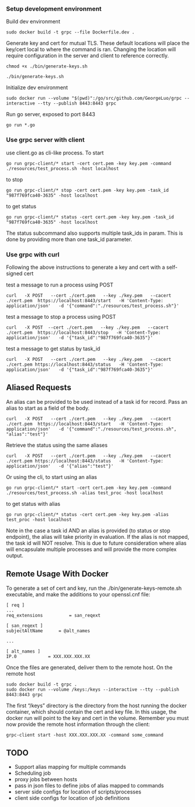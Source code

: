 ### Setup development environment
Build dev environment
```
sudo docker build -t grpc --file Dockerfile.dev .
```
Generate key and cert for mutual TLS. These default locations will place the key/cert local to where the command is ran. Changing the location will require configuration in the server and client to reference correctly.
```
chmod +x ./bin/generate-keys.sh
```
```
./bin/generate-keys.sh
```
Initialize dev environment
```
sudo docker run --volume "$(pwd)":/go/src/github.com/GeorgeLuo/grpc --interactive --tty --publish 8443:8443 grpc
```
Run go server, exposed to port 8443
```
go run *.go
```

### Use grpc server with client
use client.go as cli-like process. To start

```
go run grpc-client/* start -cert cert.pem -key key.pem -command ./resources/test_process.sh -host localhost
```
to stop
```
go run grpc-client/* stop -cert cert.pem -key key.pem -task_id "987f769fca40-3635" -host localhost
```
to get status
```
go run grpc-client/* status -cert cert.pem -key key.pem -task_id "987f769fca40-3635" -host localhost
```

The status subcommand also supports multiple task_ids in param. This is done by providing more than one task_id parameter.

### Use grpc with curl

Following the above instructions to generate a key and cert with a self-signed cert

test a message to run a process using POST
```
curl   -X POST   --cert ./cert.pem   --key ./key.pem   --cacert ./cert.pem  https://localhost:8443/start   -H 'Content-Type: application/json'   -d '{"command":"./resources/test_process.sh"}'
```
test a message to stop a process using POST
```
curl   -X POST  --cert ./cert.pem   --key ./key.pem   --cacert ./cert.pem  https://localhost:8443/stop   -H 'Content-Type: application/json'   -d '{"task_id":"987f769fca40-3635"}'
```
test a message to get status by task_id
```
curl   -X POST   --cert ./cert.pem   --key ./key.pem   --cacert ./cert.pem https://localhost:8443/status   -H 'Content-Type: application/json'   -d '{"task_id":"987f769fca40-3635"}'
```

## Aliased Requests

An alias can be provided to be used instead of a task id for record. Pass an alias to start as a field of the body.

```
curl   -X POST   --cert ./cert.pem   --key ./key.pem   --cacert ./cert.pem  https://localhost:8443/start   -H 'Content-Type: application/json'   -d '{"command":"./resources/test_process.sh", "alias":"test"}'
```

Retrieve the status using the same aliases
```
curl   -X POST   --cert ./cert.pem   --key ./key.pem   --cacert ./cert.pem https://localhost:8443/status   -H 'Content-Type: application/json'   -d '{"alias":"test"}'
```

Or using the cli, to start using an alias
```
go run grpc-client/* start -cert cert.pem -key key.pem -command ./resources/test_process.sh -alias test_proc -host localhost
```
to get status with alias
```
go run grpc-client/* status -cert cert.pem -key key.pem -alias test_proc -host localhost
```

Note in the case a task id AND an alias is provided (to status or stop endpoint), the alias will take priority in evaluation. If the alias is not mapped, the task id will NOT resolve. This is due to future consideration where alias will encapsulate multiple processes and will provide the more complex output.

## Remote Usage With Docker

To generate a set of cert and key, run the ./bin/generate-keys-remote.sh executable, and make the additions to your openssl.cnf file:

```
[ req ]
...
req_extensions          = san_reqext

[ san_reqext ]
subjectAltName      = @alt_names

...

[ alt_names ]
IP.0            = XXX.XXX.XXX.XX
```

Once the files are generated, deliver them to the remote host. On the remote host

```
sudo docker build -t grpc .
sudo docker run --volume /keys:/keys --interactive --tty --publish 8443:8443 grpc
```

The first “/keys” directory is the directory from the host running the docker container, which should contain the cert and key file. In this usage, the docker run will point to the key and cert in the volume. Remember you must now provide the remote host information through the client:

```
grpc-client start -host XXX.XXX.XXX.XX -command some_command
```

## TODO

- Support alias mapping for multiple commands
- Scheduling job
- proxy jobs between hosts
- pass in json files to define jobs of alias mapped to commands
- server side configs for location of scripts/processes
- client side configs for location of job definitions
